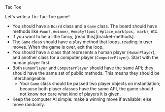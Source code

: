 Tac Toe

Let's write a Tic-Tac-Toe game!

* You should have a `Board` class and a `Game` class. The board should
  have methods like `#won?`, `#winner`, `#empty?(pos)`, `#place_mark(pos,
  mark)`, etc.
* If you want to be a little fancy, [read this][bracket-methods].
* The `Game` class should have a `play` method that loops, reading in
  user moves. When the game is over, exit the loop.
* You should have a class that represents a human player
  (`HumanPlayer`), and another class for a computer player
  (`ComputerPlayer`). Start with the human player first.
* Both `HumanPlayer` and `ComputerPlayer` should have the same API;
  they should have the same set of public methods. This means they
  should be interchangeable.
    * Your `Game` class should be passed two player objects on
      instantiation; because both player classes have the same API,
      the game should not know nor care what kind of players it is
      given.
* Keep the computer AI simple: make a winning move if available; else
  move randomly.
   
